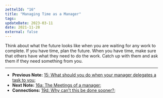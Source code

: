 ```yaml
---
zettelId: "16"
title: "Managing Time as a Manager"
tags:
updateDate: 2023-03-11
date: 2021-11-28
external: false
---
```



Think about what the future looks like when you are waiting for any work to complete. If you have time, plan the future.
When you have time, make sure that others have what they need to do the work. Catch up with them and ask them if they need something from you.

---

- **Previous Note:** [15: What should you do when your manager delegates a task to you](/notes/15/);
- **Next Note:** [16a: The Meetings of a manager](/notes/16a/);
- **Connections:** [19d: Why can't this be done sooner?](/notes/19d/);
